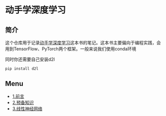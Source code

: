 # 动手学深度学习
## 简介
这个仓库用于记录[动手学深度学习](https://zh-v2.d2l.ai/)这本书的笔记。这本书主要偏向于编程实践，会用到TensorFlow、PyTorch两个框架。一般来说我们使用conda环境

同时你还需要自己安装d2l
```shell
pip install d2l
```

## Menu
- [1.前言](https://zh-v2.d2l.ai/chapter_introduction/index.html)
- [2.预备知识](./jupyters/chapter2)
- [3.线性神经网络](./jupyters/chapter3/)